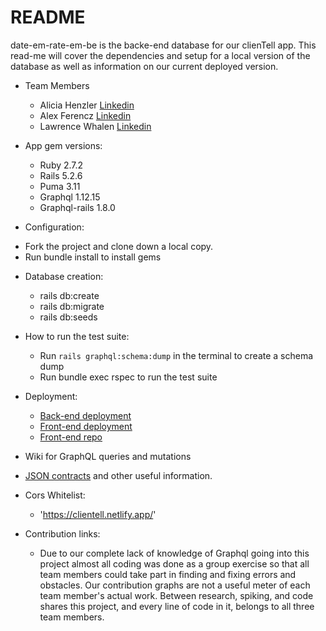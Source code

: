 # README

date-em-rate-em-be is the backe-end database for our clienTell app. This read-me will cover the dependencies and setup for a local version of the database as well as information on our current deployed version.

* Team Members
  - Alicia Henzler [Linkedin](https://www.linkedin.com/in/aliciahenzler/)
  - Alex Ferencz [Linkedin](https://www.linkedin.com/in/alex-ferencz/)
  - Lawrence Whalen [Linkedin](www.linkedin.com/in/lawrencewhalen)

* App gem versions:
  - Ruby 2.7.2
  - Rails 5.2.6
  - Puma 3.11
  - Graphql 1.12.15
  - Graphql-rails 1.8.0

* Configuration:
 - Fork the project and clone down a local copy.
 - Run bundle install to install gems

* Database creation:
  - rails db:create
  - rails db:migrate
  - rails db:seeds

* How to run the test suite:
  - Run `rails graphql:schema:dump` in the terminal to create a schema dump
  - Run bundle exec rspec to run the test suite

* Deployment:
  - [Back-end deployment](https://date-em-rate-em-be.herokuapp.com/graphql)
  - [Front-end deployment](https://clientell.netlify.app/)
  - [Front-end repo](https://github.com/date-em-rate-em/date-em-rate-em-fe)

* Wiki for GraphQL queries and mutations 
 - [JSON contracts](https://date-em-rate-em.slite.com/) and other useful information.

* Cors Whitelist:
  - 'https://clientell.netlify.app/'

* Contribution links:
  - Due to our complete lack of knowledge of Graphql going into this project almost all coding was done as a group exercise so that all team members could take part in finding and fixing errors and obstacles. Our contribution graphs are not a useful meter of each team member's actual work. Between research, spiking, and code shares this project, and every line of code in it, belongs to all three team members.
